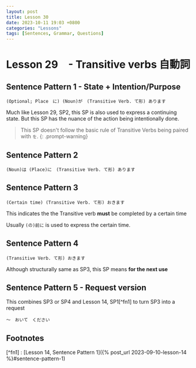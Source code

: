 ```yaml
--- 
layout: post 
title: Lesson 30
date: 2023-10-11 19:03 +0800 
categories: "Lessons"
tags: [Sentences, Grammar, Questions]
---
```

  
# Lesson 29　- Transitive verbs 自動詞

## Sentence Pattern 1 - State + Intention/Purpose
```
(Optional; Place　に) (Noun)が　(Transitive Verb. て形) あります
```
Much like Lesson 29, SP2, this SP is also used to express a continuing state. But this SP has the nuance of the action being intentionally done.

> This SP doesn't follow the basic rule of Transitive Verbs being paired with `を`.
{: .prompt-warning}

## Sentence Pattern 2
```
(Noun)は (Place)に　(Transitive Verb. て形) あります
```

## Sentence Pattern 3
```
(Certain time) (Transitive Verb. て形) おきます
```
This indicates the the Transitive verb **must** be completed by a certain time

Usually `(の)前に` is used to express the certain time.

## Sentence Pattern 4
```
(Transitive Verb. て形) おきます
```
Although structurally same as SP3, this SP means **for the next use**

## Sentence Pattern 5 - Request version
This combines SP3 or SP4 and Lesson 14, SP1[^fn1] to turn SP3 into a request
```
～　おいて　ください
```

## Footnotes
[^fn1] : [Lesson 14, Sentence Pattern 1]({% post_url 2023-09-10-lesson-14 %}#sentence-pattern-1)

